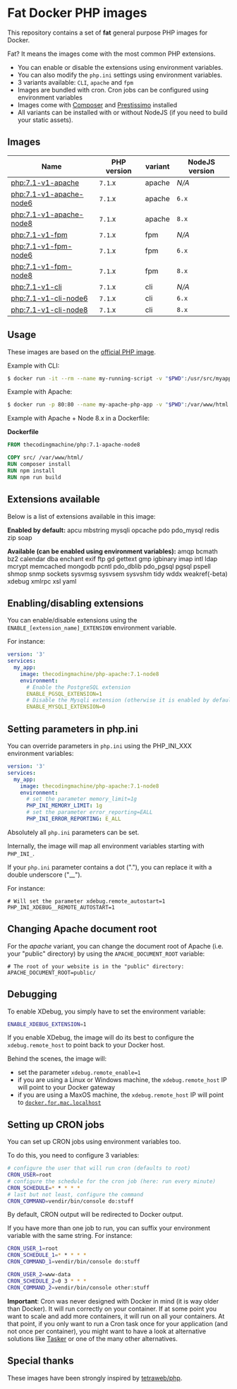 # Fat Docker PHP images

This repository contains a set of **fat** general purpose PHP images for Docker.

Fat? It means the images come with the most common PHP extensions.
     
 - You can enable or disable the extensions using environment variables.
 - You can also modify the `php.ini` settings using environment variables.
 - 3 variants available: `CLI`, `apache` and `fpm`
 - Images are bundled with cron. Cron jobs can be configured using environment variables
 - Images come with [Composer](https://getcomposer.org/) and [Prestissimo](https://github.com/hirak/prestissimo) installed
 - All variants can be installed with or without NodeJS (if you need to build your static assets).


## Images

| Name                                                                    | PHP version                  | variant | NodeJS version  |
|-------------------------------------------------------------------------|------------------------------|---------|-----------------|
| [php:7.1-v1-apache](Dockerfile.apache)             | `7.1`.x | apache  | *N/A*           |
| [php:7.1-v1-apache-node6](Dockerfile.apache.node6) | `7.1`.x | apache  | `6.x`           |
| [php:7.1-v1-apache-node8](Dockerfile.apache.node8) | `7.1`.x | apache  | `8.x`           |
| [php:7.1-v1-fpm](Dockerfile.fpm)                   | `7.1`.x | fpm     | *N/A*           |
| [php:7.1-v1-fpm-node6](Dockerfile.fpm.node6)       | `7.1`.x | fpm     | `6.x`           |
| [php:7.1-v1-fpm-node8](Dockerfile.fpm.node8)       | `7.1`.x | fpm     | `8.x`           |
| [php:7.1-v1-cli](Dockerfile.cli)                   | `7.1`.x | cli     | *N/A*           |
| [php:7.1-v1-cli-node6](Dockerfile.cli.node6)       | `7.1`.x | cli     | `6.x`           |
| [php:7.1-v1-cli-node8](Dockerfile.cli.node8)       | `7.1`.x | cli     | `8.x`           |

## Usage

These images are based on the [official PHP image](https://hub.docker.com/_/php/).

Example with CLI:

```bash
$ docker run -it --rm --name my-running-script -v "$PWD":/usr/src/myapp -w /usr/src/myapp thecodingmachine/php:7.1-cli php your-script.php
```

Example with Apache:

```bash
$ docker run -p 80:80 --name my-apache-php-app -v "$PWD":/var/www/html thecodingmachine/php:7.1-apache
```

Example with Apache + Node 8.x in a Dockerfile:

**Dockerfile**
```Dockerfile
FROM thecodingmachine/php:7.1-apache-node8

COPY src/ /var/www/html/
RUN composer install
RUN npm install
RUN npm run build
```

## Extensions available

Below is a list of extensions available in this image:

**Enabled by default:** apcu mbstring mysqli opcache pdo pdo_mysql redis zip soap

**Available (can be enabled using environment variables):** amqp bcmath bz2 calendar dba enchant exif ftp gd gettext gmp igbinary imap intl ldap mcrypt memcached mongodb pcntl pdo_dblib pdo_pgsql pgsql pspell shmop snmp sockets sysvmsg sysvsem sysvshm tidy wddx weakref(-beta) xdebug xmlrpc xsl yaml

## Enabling/disabling extensions

You can enable/disable extensions using the `ENABLE_[extension_name]_EXTENSION` environment variable.

For instance:

```yml
version: '3'
services:
  my_app:
    image: thecodingmachine/php-apache:7.1-node8
    environment:
      # Enable the PostgreSQL extension
      ENABLE_PGSQL_EXTENSION=1
      # Disable the Mysqli extension (otherwise it is enabled by default)
      ENABLE_MYSQLI_EXTENSION=0
```


## Setting parameters in php.ini

You can override parameters in `php.ini` using the PHP_INI_XXX environment variables:

```yml
version: '3'
services:
  my_app:
    image: thecodingmachine/php-apache:7.1-node8
    environment:
      # set the parameter memory_limit=1g
      PHP_INI_MEMORY_LIMIT: 1g
      # set the parameter error_reporting=EALL
      PHP_INI_ERROR_REPORTING: E_ALL
```

Absolutely all `php.ini` parameters can be set.

Internally, the image will map all environment variables starting with `PHP_INI_`.

If your `php.ini` parameter contains a dot ("."), you can replace it with a double underscore ("__").

For instance:

```
# Will set the parameter xdebug.remote_autostart=1
PHP_INI_XDEBUG__REMOTE_AUTOSTART=1
```

## Changing Apache document root

For the *apache* variant, you can change the document root of Apache (i.e. your "public" directory) by using the 
`APACHE_DOCUMENT_ROOT` variable:

```
# The root of your website is in the "public" directory:
APACHE_DOCUMENT_ROOT=public/
```
 
## Debugging

To enable XDebug, you simply have to set the environment variable:

```bash
ENABLE_XDEBUG_EXTENSION=1
```
 
If you enable XDebug, the image will do its best to configure the `xdebug.remote_host` to point back to your Docker host.

Behind the scenes, the image will:

- set the parameter `xdebug.remote_enable=1`
- if you are using a Linux or Windows machine, the `xdebug.remote_host` IP will point to your Docker gateway
- if you are using a MaxOS machine, the `xdebug.remote_host` IP will point to [`docker.for.mac.localhost`](https://docs.docker.com/docker-for-mac/networking/#use-cases-and-workarounds)

## Setting up CRON jobs

You can set up CRON jobs using environment variables too.

To do this, you need to configure 3 variables:

```bash
# configure the user that will run cron (defaults to root)
CRON_USER=root
# configure the schedule for the cron job (here: run every minute)
CRON_SCHEDULE=* * * * *
# last but not least, configure the command
CRON_COMMAND=vendir/bin/console do:stuff
```

By default, CRON output will be redirected to Docker output.

If you have more than one job to run, you can suffix your environment variable with the same string. For instance:

```bash
CRON_USER_1=root
CRON_SCHEDULE_1=* * * * *
CRON_COMMAND_1=vendir/bin/console do:stuff

CRON_USER_2=www-data
CRON_SCHEDULE_2=0 3 * * *
CRON_COMMAND_2=vendir/bin/console other:stuff
```

**Important**: Cron was never designed with Docker in mind (it is way older than Docker). It will run correctly on
your container. If at some point you want to scale and add more containers, it will run on all your containers.
At that point, if you only want to run a Cron task once for your application (and not once per container), you might
want to have a look at alternative solutions like [Tasker](https://github.com/opsxcq/tasker) or one of the many
other alternatives.

## Special thanks

These images have been strongly inspired by [tetraweb/php](https://hub.docker.com/r/tetraweb/php/).
